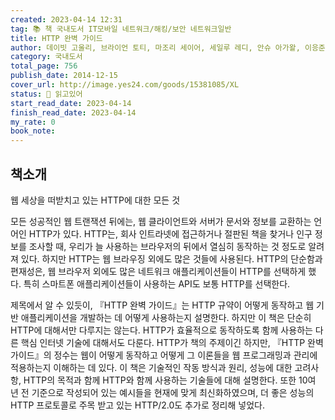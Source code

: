 ```yaml
---
created: 2023-04-14 12:31
tag: 📚 책 국내도서 IT모바일 네트워크/해킹/보안 네트워크일반
title: HTTP 완벽 가이드
author: 데이빗 고울리, 브라이언 토티, 마조리 세이어, 세일루 레디, 안슈 아가왈, 이응준, 정상일
category: 국내도서
total_page: 756
publish_date: 2014-12-15
cover_url: http://image.yes24.com/goods/15381085/XL
status: 📖 읽고있어
start_read_date: 2023-04-14
finish_read_date: 2023-04-14
my_rate: 0
book_note: 
---
```



## 책소개

웹 세상을 떠받치고 있는 HTTP에 대한 모든 것

모든 성공적인 웹 트랜잭션 뒤에는, 웹 클라이언트와 서버가 문서와 정보를 교환하는 언어인 HTTP가 있다. HTTP는, 회사 인트라넷에 접근하거나 절판된 책을 찾거나 인구 정보를 조사할 때, 우리가 늘 사용하는 브라우저의 뒤에서 열심히 동작하는 것 정도로 알려져 있다. 하지만 HTTP는 웹 브라우징 외에도 많은 것들에 사용된다. HTTP의 단순함과 편재성은, 웹 브라우저 외에도 많은 네트워크 애플리케이션들이 HTTP를 선택하게 했다. 특히 스마트폰 애플리케이션들이 사용하는 API도 보통 HTTP를 선택한다.

제목에서 알 수 있듯이, 『HTTP 완벽 가이드』는 HTTP 규약이 어떻게 동작하고 웹 기반 애플리케이션을 개발하는 데 어떻게 사용하는지 설명한다. 하지만 이 책은 단순히 HTTP에 대해서만 다루지는 않는다. HTTP가 효율적으로 동작하도록 함께 사용하는 다른 핵심 인터넷 기술에 대해서도 다룬다. HTTP가 책의 주제이긴 하지만, 『HTTP 완벽 가이드』의 정수는 웹이 어떻게 동작하고 어떻게 그 이론들을 웹 프로그래밍과 관리에 적용하는지 이해하는 데 있다. 이 책은 기술적인 작동 방식과 원리, 성능에 대한 고려사항, HTTP의 목적과 함께 HTTP와 함께 사용하는 기술들에 대해 설명한다. 또한 10여 년 전 기준으로 작성되어 있는 예시들을 현재에 맞게 최신화하였으며, 더 좋은 성능의 HTTP 프로토콜로 주목 받고 있는 HTTP/2.0도 추가로 정리해 넣었다.




